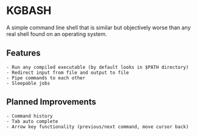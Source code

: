 # KGBASH
A simple command line shell that is similar but objectively worse than any real
shell found on an operating system.

## Features
    - Run any compiled executable (by default looks in $PATH directory)
    - Redirect input from file and output to file
    - Pipe commands to each other
    - Sleepable jobs

## Planned Improvements
    - Command history
    - Tab auto complete
    - Arrow key functionality (previous/next command, move cursor back)
